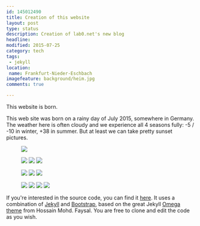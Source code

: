 ```yaml
---
id: 145012490
title: Creation of this website
layout: post
type: status
description: Creation of lab0.net's new blog
headline: 
modified: 2015-07-25
category: tech
tags: 
 - jekyll
location: 
 name: Frankfurt-Nieder-Eschbach
imagefeature: background/heim.jpg
comments: true

---
```


This website is born.

This web site was born on a rainy day of July 2015, somewhere in Germany. The weather here is often cloudy and we experience all 4 seasons fully: -5 / -10 in winter, +38 in summer. But at least we can take pretty sunset pictures.


<figure>
  <a href="/images/de/bho/pink_wide.jpg"><img src="/images/scale/de/bho/pink_wide.jpg"/></a>
</figure>

<figure class="third">
  <a href="/images/de/bho/rays.jpg"><img src="/images/scale/de/bho/rays.jpg"/></a>
  <a href="/images/de/bho/orange.jpg"><img src="/images/scale/de/bho/orange.jpg"/></a>
  <a href="/images/de/bho/pink.jpg"><img src="/images/scale/de/bho/pink.jpg"/></a>
</figure>

<figure class="third">
  <a href="/images/de/bho/burn.jpg"><img src="/images/scale/de/bho/burn.jpg"/></a>
  <a href="/images/de/bho/horizon_ray.jpg"><img src="/images/scale/de/bho/horizon_ray.jpg"/></a>
  <a href="/images/de/bho/hikoukigumo.jpg"><img src="/images/scale/de/bho/hikoukigumo.jpg"/></a>
</figure>

<figure class="quarter">
  <a href="/images/de/bho/fresh.jpg"><img src="/images/scale/de/bho/fresh.jpg"/></a>
  <a href="/images/de/bho/clear.jpg"><img src="/images/scale/de/bho/clear.jpg"/></a>
  <a href="/images/de/bho/fog.jpg"><img src="/images/scale/de/bho/fog.jpg"/></a>
  <a href="/images/de/bho/snow.jpg"><img src="/images/scale/de/bho/snow.jpg"/></a>
</figure>


If you're interested in the source code, you can find it [here](https://github.com/ununhexium/hmfaysal-omega-theme). It uses a combination of [Jekyll](http://jekyllrb.com/) and [Bootstrap](http://getbootstrap.com/), based on the great Jekyll [Omega theme](http://www.hossainmohdfaysal.com/hmfaysal-omega-theme/) from Hossain Mohd. Faysal. You are free to clone and edit the code as you wish.
